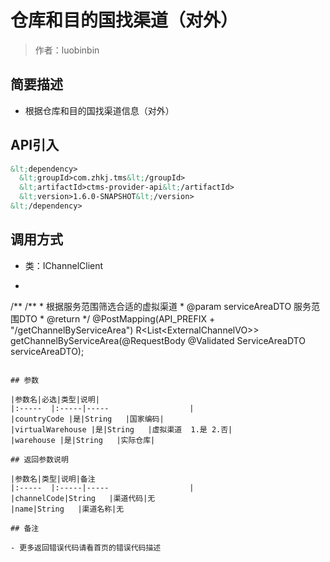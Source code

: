 # 仓库和目的国找渠道（对外）

> 作者：luobinbin

## 简要描述

- 根据仓库和目的国找渠道信息（对外）

## API引入
```xml
&lt;dependency>
  &lt;groupId>com.zhkj.tms&lt;/groupId>
  &lt;artifactId>ctms-provider-api&lt;/artifactId>
  &lt;version>1.6.0-SNAPSHOT&lt;/version>
&lt;/dependency>
```

## 调用方式
- 类：IChannelClient
- ```java
/**
/**
	 * 根据服务范围筛选合适的虚拟渠道
	 * @param serviceAreaDTO 服务范围DTO
	 * @return
	 */
	@PostMapping(API_PREFIX + "/getChannelByServiceArea")
	R&lt;List&lt;ExternalChannelVO>> getChannelByServiceArea(@RequestBody @Validated ServiceAreaDTO serviceAreaDTO);
```

## 参数

|参数名|必选|类型|说明|
|:-----  |:-----|-----                  |
|countryCode |是|String   |国家编码|
|virtualWarehouse |是|String   |虚拟渠道  1.是 2.否|
|warehouse |是|String   |实际仓库|

## 返回参数说明

|参数名|类型|说明|备注
|:-----  |:-----|-----                  |
|channelCode|String   |渠道代码|无
|name|String   |渠道名称|无

## 备注 

- 更多返回错误代码请看首页的错误代码描述